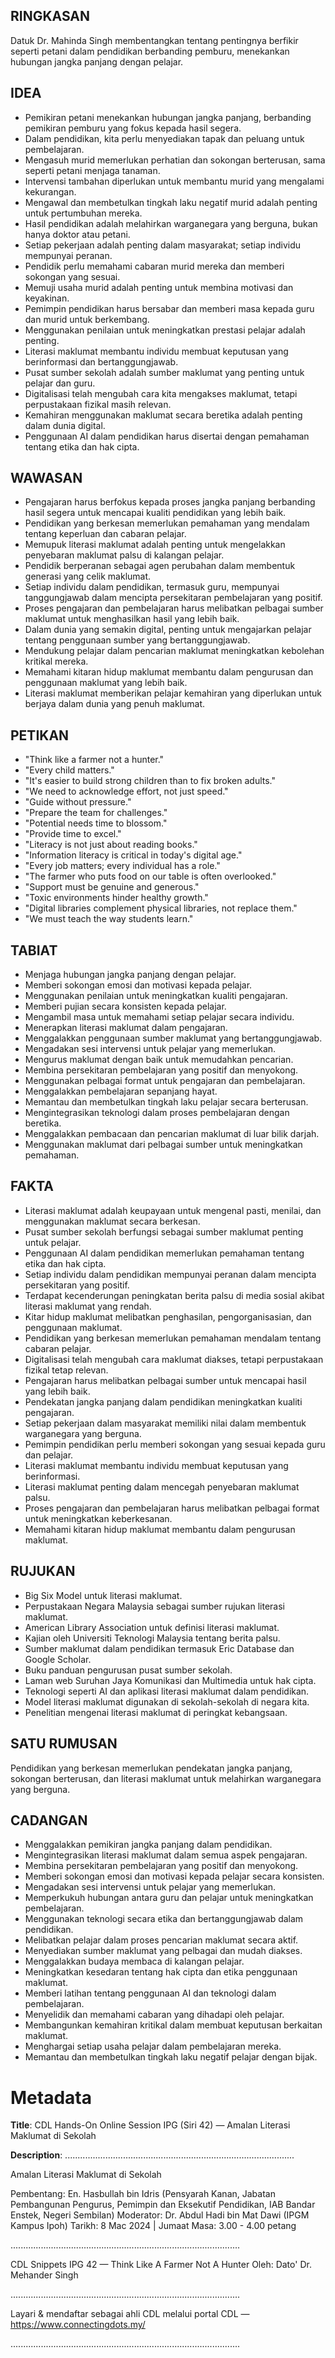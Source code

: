 ## RINGKASAN
Datuk Dr. Mahinda Singh membentangkan tentang pentingnya berfikir seperti petani dalam pendidikan berbanding pemburu, menekankan hubungan jangka panjang dengan pelajar.

## IDEA
- Pemikiran petani menekankan hubungan jangka panjang, berbanding pemikiran pemburu yang fokus kepada hasil segera.
- Dalam pendidikan, kita perlu menyediakan tapak dan peluang untuk pembelajaran.
- Mengasuh murid memerlukan perhatian dan sokongan berterusan, sama seperti petani menjaga tanaman.
- Intervensi tambahan diperlukan untuk membantu murid yang mengalami kekurangan.
- Mengawal dan membetulkan tingkah laku negatif murid adalah penting untuk pertumbuhan mereka.
- Hasil pendidikan adalah melahirkan warganegara yang berguna, bukan hanya doktor atau petani.
- Setiap pekerjaan adalah penting dalam masyarakat; setiap individu mempunyai peranan.
- Pendidik perlu memahami cabaran murid mereka dan memberi sokongan yang sesuai.
- Memuji usaha murid adalah penting untuk membina motivasi dan keyakinan.
- Pemimpin pendidikan harus bersabar dan memberi masa kepada guru dan murid untuk berkembang.
- Menggunakan penilaian untuk meningkatkan prestasi pelajar adalah penting.
- Literasi maklumat membantu individu membuat keputusan yang berinformasi dan bertanggungjawab.
- Pusat sumber sekolah adalah sumber maklumat yang penting untuk pelajar dan guru.
- Digitalisasi telah mengubah cara kita mengakses maklumat, tetapi perpustakaan fizikal masih relevan.
- Kemahiran menggunakan maklumat secara beretika adalah penting dalam dunia digital.
- Penggunaan AI dalam pendidikan harus disertai dengan pemahaman tentang etika dan hak cipta.

## WAWASAN
- Pengajaran harus berfokus kepada proses jangka panjang berbanding hasil segera untuk mencapai kualiti pendidikan yang lebih baik.
- Pendidikan yang berkesan memerlukan pemahaman yang mendalam tentang keperluan dan cabaran pelajar.
- Memupuk literasi maklumat adalah penting untuk mengelakkan penyebaran maklumat palsu di kalangan pelajar.
- Pendidik berperanan sebagai agen perubahan dalam membentuk generasi yang celik maklumat.
- Setiap individu dalam pendidikan, termasuk guru, mempunyai tanggungjawab dalam mencipta persekitaran pembelajaran yang positif.
- Proses pengajaran dan pembelajaran harus melibatkan pelbagai sumber maklumat untuk menghasilkan hasil yang lebih baik.
- Dalam dunia yang semakin digital, penting untuk mengajarkan pelajar tentang penggunaan sumber yang bertanggungjawab.
- Mendukung pelajar dalam pencarian maklumat meningkatkan kebolehan kritikal mereka.
- Memahami kitaran hidup maklumat membantu dalam pengurusan dan penggunaan maklumat yang lebih baik.
- Literasi maklumat memberikan pelajar kemahiran yang diperlukan untuk berjaya dalam dunia yang penuh maklumat.

## PETIKAN
- "Think like a farmer not a hunter."
- "Every child matters."
- "It's easier to build strong children than to fix broken adults."
- "We need to acknowledge effort, not just speed."
- "Guide without pressure."
- "Prepare the team for challenges."
- "Potential needs time to blossom."
- "Provide time to excel."
- "Literacy is not just about reading books."
- "Information literacy is critical in today's digital age."
- "Every job matters; every individual has a role."
- "The farmer who puts food on our table is often overlooked."
- "Support must be genuine and generous."
- "Toxic environments hinder healthy growth."
- "Digital libraries complement physical libraries, not replace them."
- "We must teach the way students learn."

## TABIAT
- Menjaga hubungan jangka panjang dengan pelajar.
- Memberi sokongan emosi dan motivasi kepada pelajar.
- Menggunakan penilaian untuk meningkatkan kualiti pengajaran.
- Memberi pujian secara konsisten kepada pelajar.
- Mengambil masa untuk memahami setiap pelajar secara individu.
- Menerapkan literasi maklumat dalam pengajaran.
- Menggalakkan penggunaan sumber maklumat yang bertanggungjawab.
- Mengadakan sesi intervensi untuk pelajar yang memerlukan.
- Mengurus maklumat dengan baik untuk memudahkan pencarian.
- Membina persekitaran pembelajaran yang positif dan menyokong.
- Menggunakan pelbagai format untuk pengajaran dan pembelajaran.
- Menggalakkan pembelajaran sepanjang hayat.
- Memantau dan membetulkan tingkah laku pelajar secara berterusan.
- Mengintegrasikan teknologi dalam proses pembelajaran dengan beretika.
- Menggalakkan pembacaan dan pencarian maklumat di luar bilik darjah.
- Menggunakan maklumat dari pelbagai sumber untuk meningkatkan pemahaman.

## FAKTA
- Literasi maklumat adalah keupayaan untuk mengenal pasti, menilai, dan menggunakan maklumat secara berkesan.
- Pusat sumber sekolah berfungsi sebagai sumber maklumat penting untuk pelajar.
- Penggunaan AI dalam pendidikan memerlukan pemahaman tentang etika dan hak cipta.
- Setiap individu dalam pendidikan mempunyai peranan dalam mencipta persekitaran yang positif.
- Terdapat kecenderungan peningkatan berita palsu di media sosial akibat literasi maklumat yang rendah.
- Kitar hidup maklumat melibatkan penghasilan, pengorganisasian, dan penggunaan maklumat.
- Pendidikan yang berkesan memerlukan pemahaman mendalam tentang cabaran pelajar.
- Digitalisasi telah mengubah cara maklumat diakses, tetapi perpustakaan fizikal tetap relevan.
- Pengajaran harus melibatkan pelbagai sumber untuk mencapai hasil yang lebih baik.
- Pendekatan jangka panjang dalam pendidikan meningkatkan kualiti pengajaran.
- Setiap pekerjaan dalam masyarakat memiliki nilai dalam membentuk warganegara yang berguna.
- Pemimpin pendidikan perlu memberi sokongan yang sesuai kepada guru dan pelajar.
- Literasi maklumat membantu individu membuat keputusan yang berinformasi.
- Literasi maklumat penting dalam mencegah penyebaran maklumat palsu.
- Proses pengajaran dan pembelajaran harus melibatkan pelbagai format untuk meningkatkan keberkesanan.
- Memahami kitaran hidup maklumat membantu dalam pengurusan maklumat.

## RUJUKAN
- Big Six Model untuk literasi maklumat.
- Perpustakaan Negara Malaysia sebagai sumber rujukan literasi maklumat.
- American Library Association untuk definisi literasi maklumat.
- Kajian oleh Universiti Teknologi Malaysia tentang berita palsu.
- Sumber maklumat dalam pendidikan termasuk Eric Database dan Google Scholar.
- Buku panduan pengurusan pusat sumber sekolah.
- Laman web Suruhan Jaya Komunikasi dan Multimedia untuk hak cipta.
- Teknologi seperti AI dan aplikasi literasi maklumat dalam pendidikan.
- Model literasi maklumat digunakan di sekolah-sekolah di negara kita.
- Penelitian mengenai literasi maklumat di peringkat kebangsaan.

## SATU RUMUSAN
Pendidikan yang berkesan memerlukan pendekatan jangka panjang, sokongan berterusan, dan literasi maklumat untuk melahirkan warganegara yang berguna.

## CADANGAN
- Menggalakkan pemikiran jangka panjang dalam pendidikan.
- Mengintegrasikan literasi maklumat dalam semua aspek pengajaran.
- Membina persekitaran pembelajaran yang positif dan menyokong.
- Memberi sokongan emosi dan motivasi kepada pelajar secara konsisten.
- Mengadakan sesi intervensi untuk pelajar yang memerlukan.
- Memperkukuh hubungan antara guru dan pelajar untuk meningkatkan pembelajaran.
- Menggunakan teknologi secara etika dan bertanggungjawab dalam pendidikan.
- Melibatkan pelajar dalam proses pencarian maklumat secara aktif.
- Menyediakan sumber maklumat yang pelbagai dan mudah diakses.
- Menggalakkan budaya membaca di kalangan pelajar.
- Meningkatkan kesedaran tentang hak cipta dan etika penggunaan maklumat.
- Memberi latihan tentang penggunaan AI dan teknologi dalam pembelajaran.
- Menyelidik dan memahami cabaran yang dihadapi oleh pelajar.
- Membangunkan kemahiran kritikal dalam membuat keputusan berkaitan maklumat.
- Menghargai setiap usaha pelajar dalam pembelajaran mereka.
- Memantau dan membetulkan tingkah laku negatif pelajar dengan bijak.

# Metadata
**Title**: CDL Hands-On Online Session IPG (Siri 42) — Amalan Literasi Maklumat di Sekolah

**Description**: ...........................................................................................

Amalan Literasi Maklumat di Sekolah

Pembentang: En. Hasbullah bin Idris (Pensyarah Kanan, Jabatan Pembangunan Pengurus, Pemimpin dan Eksekutif Pendidikan, IAB Bandar Enstek, Negeri Sembilan)
Moderator: Dr. Abdul Hadi bin Mat Dawi (IPGM Kampus Ipoh)
Tarikh: 8 Mac 2024   |   Jumaat
Masa: 3.00 - 4.00 petang

...........................................................................................

CDL Snippets IPG 42 — Think Like A Farmer Not A Hunter
Oleh: Dato' Dr. Mehander Singh

...........................................................................................

Layari & mendaftar sebagai ahli CDL melalui portal CDL — https://www.connectingdots.my/

...........................................................................................